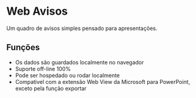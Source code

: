 # Web Avisos
Um quadro de avisos simples pensado para apresentações.

## Funções
- Os dados são guardados localmente no navegador
- Suporte off-line 100%
- Pode ser hospedado ou rodar localmente
- Compativel com a extensão Web View da Microsoft para PowerPoint, exceto pela função exportar
